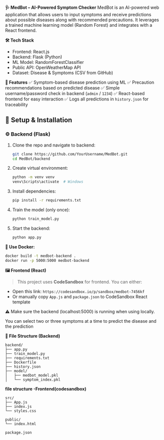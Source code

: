 **🩺 MedBot – AI-Powered Symptom Checker**
MedBot is an AI-powered web application that allows users to input symptoms and receive predictions about possible diseases along with recommended precautions. It leverages a trained machine learning model (Random Forest) and integrates with a React frontend.

**🛠️ Tech Stack**
- Frontend: React.js
- Backend: Flask (Python)
- ML Model: RandomForestClassifier
- Public API: OpenWeatherMap API
- Dataset: Disease & Symptoms (CSV from GitHub)

**🧠 Features**
✅ Symptom-based disease prediction using ML
✅ Precaution recommendations based on predicted disease
✅ Simple username/password check in backend (`admin` / `1234`)
✅ React-based frontend for easy interaction
✅ Logs all predictions in `history.json` for traceability


## 🚀 Setup & Installation

### ⚙️ Backend (Flask)

1. Clone the repo and navigate to backend:

   ```bash
   git clone https://github.com/YourUsername/MedBot.git
   cd MedBot/backend
   ```

2. Create virtual environment:

   ```bash
   python -m venv venv
   venv\Scripts\activate  # Windows
   ```

3. Install dependencies:

   ```bash
   pip install -r requirements.txt
   ```

4. Train the model (only once):

   ```bash
   python train_model.py
   ```

5. Start the backend:

   ```bash
   python app.py
   ```

**🐳 Use Docker:**

```bash
docker build -t medbot-backend .
docker run -p 5000:5000 medbot-backend
```

**🖼️ Frontend (React)**

> This project uses **CodeSandbox** for frontend. You can either:

* Open this link: `https://codesandbox.io/p/sandbox/medbot-7456kf`
* Or manually copy `App.js` and `package.json` to CodeSandbox React template

⚠️ Make sure the backend (localhost:5000) is running when using locally.

You can select two or three symptoms at a time to predict the disease and the prediction

**📁 File Structure (Backend)**

```
backend/
├── app.py
├── train_model.py
├── requirements.txt
├── Dockerfile
├── history.json        
├── model/
│   ├── medbot_model.pkl
│   └── symptom_index.pkl
```
**file structure -Frontend(codesandbox)**
```
src/
├── App.js         
├── index.js       
└── styles.css     

public/
└── index.html     

package.json  
```


